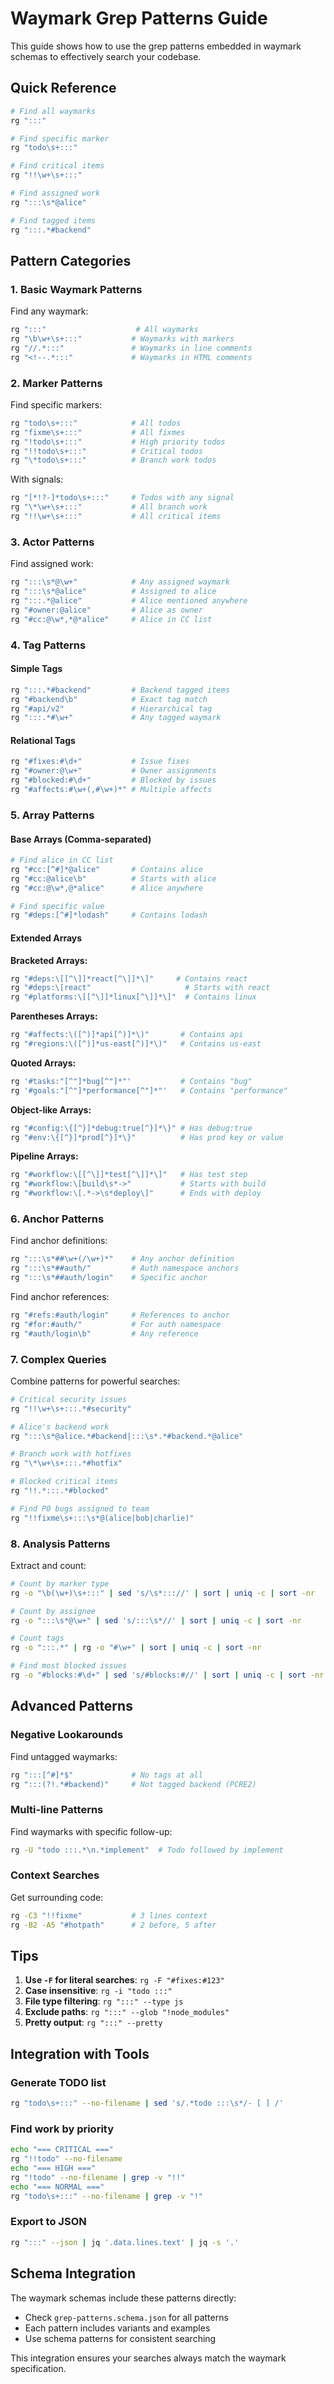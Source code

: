 <!-- !tldr ::: ##wm:docs/grep-guide Comprehensive guide to waymark grep patterns with examples -->

# Waymark Grep Patterns Guide

This guide shows how to use the grep patterns embedded in waymark schemas to effectively search your codebase.

## Quick Reference

```bash
# Find all waymarks
rg ":::"

# Find specific marker
rg "todo\s+:::"

# Find critical items
rg "!!\w+\s+:::"

# Find assigned work
rg ":::\s*@alice"

# Find tagged items
rg ":::.*#backend"
```

## Pattern Categories

### 1. Basic Waymark Patterns

Find any waymark:
```bash
rg ":::"                    # All waymarks
rg "\b\w+\s+:::"           # Waymarks with markers
rg "//.*:::"               # Waymarks in line comments
rg "<!--.*:::"             # Waymarks in HTML comments
```

### 2. Marker Patterns

Find specific markers:
```bash
rg "todo\s+:::"            # All todos
rg "fixme\s+:::"           # All fixmes
rg "!todo\s+:::"           # High priority todos
rg "!!todo\s+:::"          # Critical todos
rg "\*todo\s+:::"          # Branch work todos
```

With signals:
```bash
rg "[*!?-]*todo\s+:::"     # Todos with any signal
rg "\*\w+\s+:::"           # All branch work
rg "!!\w+\s+:::"           # All critical items
```

### 3. Actor Patterns

Find assigned work:
```bash
rg ":::\s*@\w+"            # Any assigned waymark
rg ":::\s*@alice"          # Assigned to alice
rg ":::.*@alice"           # Alice mentioned anywhere
rg "#owner:@alice"         # Alice as owner
rg "#cc:@\w*,*@*alice"     # Alice in CC list
```

### 4. Tag Patterns

#### Simple Tags
```bash
rg ":::.*#backend"         # Backend tagged items
rg "#backend\b"            # Exact tag match
rg "#api/v2"               # Hierarchical tag
rg ":::.*#\w+"             # Any tagged waymark
```

#### Relational Tags
```bash
rg "#fixes:#\d+"           # Issue fixes
rg "#owner:@\w+"           # Owner assignments
rg "#blocked:#\d+"         # Blocked by issues
rg "#affects:#\w+(,#\w+)*" # Multiple affects
```

### 5. Array Patterns

#### Base Arrays (Comma-separated)
```bash
# Find alice in CC list
rg "#cc:[^#]*@alice"       # Contains alice
rg "#cc:@alice\b"          # Starts with alice
rg "#cc:@\w*,@*alice"      # Alice anywhere

# Find specific value
rg "#deps:[^#]*lodash"     # Contains lodash
```

#### Extended Arrays

**Bracketed Arrays:**
```bash
rg "#deps:\[[^\]]*react[^\]]*\]"     # Contains react
rg "#deps:\[react"                     # Starts with react
rg "#platforms:\[[^\]]*linux[^\]]*\]"  # Contains linux
```

**Parentheses Arrays:**
```bash
rg "#affects:\([^)]*api[^)]*\)"       # Contains api
rg "#regions:\([^)]*us-east[^)]*\)"   # Contains us-east
```

**Quoted Arrays:**
```bash
rg '#tasks:"[^"]*bug[^"]*"'           # Contains "bug"
rg '#goals:"[^"]*performance[^"]*"'   # Contains "performance"
```

**Object-like Arrays:**
```bash
rg "#config:\{[^}]*debug:true[^}]*\}" # Has debug:true
rg "#env:\{[^}]*prod[^}]*\}"          # Has prod key or value
```

**Pipeline Arrays:**
```bash
rg "#workflow:\[[^\]]*test[^\]]*\]"   # Has test step
rg "#workflow:\[build\s*->"           # Starts with build
rg "#workflow:\[.*->\s*deploy\]"      # Ends with deploy
```

### 6. Anchor Patterns

Find anchor definitions:
```bash
rg ":::\s*##\w+(/\w+)*"    # Any anchor definition
rg ":::\s*##auth/"         # Auth namespace anchors
rg ":::\s*##auth/login"    # Specific anchor
```

Find anchor references:
```bash
rg "#refs:#auth/login"     # References to anchor
rg "#for:#auth/"           # For auth namespace
rg "#auth/login\b"         # Any reference
```

### 7. Complex Queries

Combine patterns for powerful searches:

```bash
# Critical security issues
rg "!!\w+\s+:::.*#security"

# Alice's backend work
rg ":::\s*@alice.*#backend|:::\s*.*#backend.*@alice"

# Branch work with hotfixes
rg "\*\w+\s+:::.*#hotfix"

# Blocked critical items
rg "!!.*:::.*#blocked"

# Find P0 bugs assigned to team
rg "!!fixme\s+:::\s*@(alice|bob|charlie)"
```

### 8. Analysis Patterns

Extract and count:

```bash
# Count by marker type
rg -o "\b(\w+)\s+:::" | sed 's/\s*::://' | sort | uniq -c | sort -nr

# Count by assignee
rg -o ":::\s*@\w+" | sed 's/:::\s*//' | sort | uniq -c | sort -nr

# Count tags
rg -o ":::.*" | rg -o "#\w+" | sort | uniq -c | sort -nr

# Find most blocked issues
rg -o "#blocks:#\d+" | sed 's/#blocks:#//' | sort | uniq -c | sort -nr
```

## Advanced Patterns

### Negative Lookarounds

Find untagged waymarks:
```bash
rg ":::[^#]*$"             # No tags at all
rg ":::(?!.*#backend)"     # Not tagged backend (PCRE2)
```

### Multi-line Patterns

Find waymarks with specific follow-up:
```bash
rg -U "todo :::.*\n.*implement"  # Todo followed by implement
```

### Context Searches

Get surrounding code:
```bash
rg -C3 "!!fixme"           # 3 lines context
rg -B2 -A5 "#hotpath"      # 2 before, 5 after
```

## Tips

1. **Use `-F` for literal searches**: `rg -F "#fixes:#123"`
2. **Case insensitive**: `rg -i "todo :::"`
3. **File type filtering**: `rg ":::" --type js`
4. **Exclude paths**: `rg ":::" --glob "!node_modules"`
5. **Pretty output**: `rg ":::" --pretty`

## Integration with Tools

### Generate TODO list
```bash
rg "todo\s+:::" --no-filename | sed 's/.*todo :::\s*/- [ ] /'
```

### Find work by priority
```bash
echo "=== CRITICAL ==="
rg "!!todo" --no-filename
echo "=== HIGH ==="
rg "!todo" --no-filename | grep -v "!!"
echo "=== NORMAL ==="
rg "todo\s+:::" --no-filename | grep -v "!"
```

### Export to JSON
```bash
rg ":::" --json | jq '.data.lines.text' | jq -s '.'
```

## Schema Integration

The waymark schemas include these patterns directly:
- Check `grep-patterns.schema.json` for all patterns
- Each pattern includes variants and examples
- Use schema patterns for consistent searching

This integration ensures your searches always match the waymark specification.